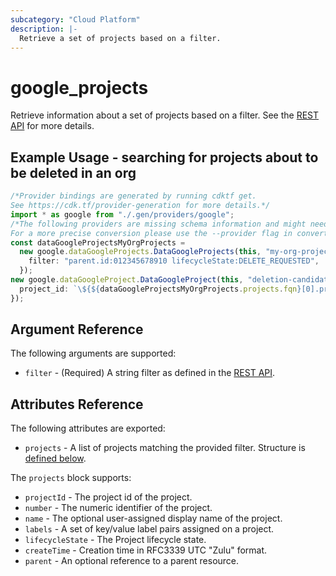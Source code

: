 ```yaml
---
subcategory: "Cloud Platform"
description: |-
  Retrieve a set of projects based on a filter.
---
```


# google\_projects

Retrieve information about a set of projects based on a filter. See the
[REST API](https://cloud.google.com/resource-manager/reference/rest/v1/projects/list)
for more details.

## Example Usage - searching for projects about to be deleted in an org

```typescript
/*Provider bindings are generated by running cdktf get.
See https://cdk.tf/provider-generation for more details.*/
import * as google from "./.gen/providers/google";
/*The following providers are missing schema information and might need manual adjustments to synthesize correctly: google.
For a more precise conversion please use the --provider flag in convert.*/
const dataGoogleProjectsMyOrgProjects =
  new google.dataGoogleProjects.DataGoogleProjects(this, "my-org-projects", {
    filter: "parent.id:012345678910 lifecycleState:DELETE_REQUESTED",
  });
new google.dataGoogleProject.DataGoogleProject(this, "deletion-candidate", {
  project_id: `\${${dataGoogleProjectsMyOrgProjects.projects.fqn}[0].project_id}`,
});

```

## Argument Reference

The following arguments are supported:

* `filter` - (Required) A string filter as defined in the [REST API](https://cloud.google.com/resource-manager/reference/rest/v1/projects/list#query-parameters).

## Attributes Reference

The following attributes are exported:

* `projects` - A list of projects matching the provided filter. Structure is [defined below](#nested_projects).

<a name="nested_projects"></a>The `projects` block supports:

* `projectId` - The project id of the project.
* `number` - The numeric identifier of the project.
* `name` - The optional user-assigned display name of the project.
* `labels` - A set of key/value label pairs assigned on a project.
* `lifecycleState` - The Project lifecycle state.
* `createTime` - Creation time in RFC3339 UTC "Zulu" format.
* `parent` - An optional reference to a parent resource.
